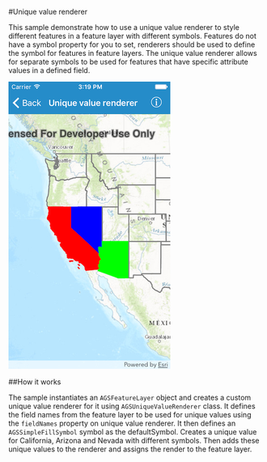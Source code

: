 #Unique value renderer

This sample demonstrate how to use a unique value renderer to style different features in a feature layer with different symbols. Features do not have a symbol property for you to set, renderers should be used to define the symbol for features in feature layers. The unique value renderer allows for separate symbols to be used for features that have specific attribute values in a defined field.

![](image1.png)

##How it works

The sample instantiates an `AGSFeatureLayer` object and creates a custom unique value renderer for it using `AGSUniqueValueRenderer` class. It defines the field names from the feature layer to be used for unique values using the `fieldNames` property on unique value renderer. It then defines an `AGSSimpleFillSymbol` symbol as the defaultSymbol. Creates a unique value for California, Arizona and Nevada with different symbols. Then adds these unique values to the renderer and assigns the render to the feature layer.





